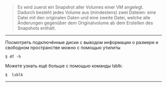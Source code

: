 > Es wird zuerst ein Snapshot aller Volumes einer VM angelegt. Dadurch besteht jedes Volume aus (mindestens) zwei Dateien: eine Datei mit den originalen Daten und eine zweite Datei, welche alle Änderungen gegenüber dem Originalvolume ab dem Erstellen des Snapshots enthält. 

****

Посмотреть подключённые диски с выводом информации о размере и свободном пространстве можно с помощью утилиты 
```
$ df -h
```
Можете узнать ещё больше с помощью команды lsblk:
```
$  lsblk
```

****

